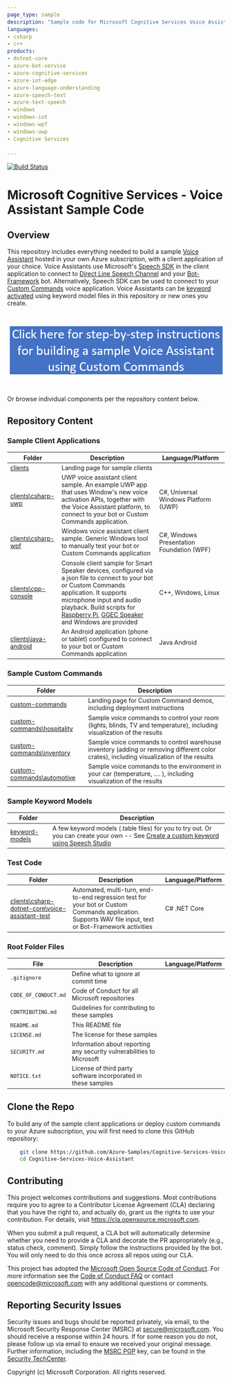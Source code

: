 ```yaml
---
page_type: sample
description: "Sample code for Microsoft Cognitive Services Voice Assistant"
languages:
- csharp
- c++
products:
- dotnet-core
- azure-bot-service
- azure-cognitive-services
- azure-iot-edge
- azure-language-understanding
- azure-speech-text    
- azure-text-speech
- windows
- windows-iot
- windows-wpf
- windows-uwp
- Cognitive Services

---
```

[![Build Status](https://msasg.visualstudio.com/Skyman/_apis/build/status/Azure-Samples.Cognitive-Services-Voice-Assistant?branchName=master)](https://msasg.visualstudio.com/Skyman/_build/latest?definitionId=12256&branchName=master)

<!-- For above fields, see: https://review.docs.microsoft.com/en-us/help/contribute/samples/process/onboarding?branch=master#yaml-front-matter-structure  -->

# Microsoft Cognitive Services - Voice Assistant Sample Code

<!-- 
Guidelines on README format: https://review.docs.microsoft.com/help/onboard/admin/samples/concepts/readme-template?branch=master

Guidance on onboarding samples to docs.microsoft.com/samples: https://review.docs.microsoft.com/help/onboard/admin/samples/process/onboarding?branch=master

Taxonomies for products and languages: https://review.docs.microsoft.com/new-hope/information-architecture/metadata/taxonomies?branch=master
-->

## Overview

This repository includes everything needed to build a sample [Voice Assistant](https://docs.microsoft.com/en-us/azure/cognitive-services/speech-service/voice-assistants) hosted in your own Azure subscription, with a client application of your choice. Voice Assistants use Microsoft's [Speech SDK](https://docs.microsoft.com/en-us/azure/cognitive-services/speech-service/speech-sdk) in the client application to connect to [Direct Line Speech Channel](https://docs.microsoft.com/en-us/azure/cognitive-services/speech-service/direct-line-speech) and your [Bot-Framework](https://dev.botframework.com/) bot. Alternatively, Speech SDK can be used to connect to your [Custom Commands](https://docs.microsoft.com/en-us/azure/cognitive-services/speech-service/custom-commands) voice application. Voice Assistants can be [keyword activated](https://speech.microsoft.com/customkeyword) using keyword model files in this repository or new ones you create.
<p>&nbsp;</p>
<!-- The image says "Click here for step-by-step instructions for building a sample Voice Assistant using Custom Commands"-->
<p align="center">
<a href="docs/CreateSampleVoiceAssistant.md">
<img src="docs/images/click-here.png"/>
</a>
</p>
<p>&nbsp;</p>
Or browse individual components per the repository content below.

<!--
The repo has sample clients in C++, C# and Java, samples of [Voice Assistant](https://docs.microsoft.com/en-us/azure/cognitive-services/speech-service/voice-assistants) clients for different platforms. It also includes a client tool for end-to-end regression testing of a Voice Assistant system.
Sample code for building Voice Assistant clients, using Microsoft's Speech SDK and Direct Line Speech channel, including Custom Command
0-->

## Repository Content

### Sample Client Applications

| Folder | Description | Language/Platform |
|-------------|-------------|-------------------|
| [clients](https://github.com/Azure-Samples/Cognitive-Services-Voice-Assistant/tree/master/clients) | Landing page for sample clients |
| [clients\csharp-uwp](https://github.com/Azure-Samples/Cognitive-Services-Voice-Assistant/tree/master/clients/csharp-uwp) |  UWP voice assistant client sample. An example UWP app that uses Window's new voice activation APIs, together with the Voice Assistant platform, to connect to your bot or Custom Commands application. | C#, Universal Windows Platform (UWP) |
| [clients\csharp-wpf](https://github.com/Azure-Samples/Cognitive-Services-Voice-Assistant/tree/master/clients/csharp-wpf) |  Windows voice assistant client sample. Generic Windows tool to manually test your bot or Custom Commands application | C#, Windows Presentation Foundation (WPF) |
| [clients\cpp-console](https://github.com/Azure-Samples/Cognitive-Services-Voice-Assistant/tree/master/clients/cpp-console) | Console client sample for Smart Speaker devices, configured via a json file to connect to your bot or Custom Commands application. It supports microphone input and audio playback. Build scripts for [Raspberry Pi](https://www.raspberrypi.org/), [GGEC Speaker](http://www.ggec.com/) and Windows are provided | C++, Windows, Linux |
| [clients\java-android](https://github.com/Azure-Samples/Cognitive-Services-Voice-Assistant/tree/master/clients/java-android) | An Android application (phone or tablet) configured to connect to your bot or Custom Commands application | Java Android

### Sample Custom Commands

| Folder | Description |
|-------------|-------------|
| [custom-commands](https://github.com/Azure-Samples/Cognitive-Services-Voice-Assistant/tree/master/custom-commands)| Landing page for Custom Command demos, including deployment instructions |
| [custom-commands\hospitality](https://github.com/Azure-Samples/Cognitive-Services-Voice-Assistant/tree/master/custom-commands/hospitality)| Sample voice commands to control your room (lights, blinds, TV and temperature), including visualization of the results |
| [custom-commands\inventory](https://github.com/Azure-Samples/Cognitive-Services-Voice-Assistant/tree/master/custom-commands/inventory) | Sample voice commands to control warehouse inventory (adding or removing different color crates), including visualization of the results |
| [custom-commands\automotive](https://github.com/Azure-Samples/Cognitive-Services-Voice-Assistant/tree/master/custom-commands/automotive) | Sample voice commands to the environment in your car (temperature, .... ), including visualization of the results |

### Sample Keyword Models

| Folder | Description |
|-------------|-------------|
| [keyword-models](https://github.com/Azure-Samples/Cognitive-Services-Voice-Assistant/tree/master/keyword-models)| A few keyword models (.table files) for you to try out. Or you can create your own -- See [Create a custom keyword using Speech Studio](https://docs.microsoft.com/en-us/azure/cognitive-services/speech-service/speech-devices-sdk-create-kws) |

### Test Code

| Folder | Description | Language/Platform |
|-------------|-------------|-------------------|
| [clients\csharp-dotnet-core\voice-assistant-test](https://github.com/Azure-Samples/Cognitive-Services-Voice-Assistant/tree/master/clients/csharp-dotnet-core/voice-assistant-test) | Automated, multi-turn, end-to-end regression test for your bot or Custom Commands application. Supports WAV file input, text or Bot-Framework activities | C# .NET Core  |

### Root Folder Files

| File | Description | Language/Platform |
|-------------|-------------|-------------------|
| `.gitignore`         | Define what to ignore at commit time
| `CODE_OF_CONDUCT.md` | Code of Conduct for all Microsoft repositories
| `CONTRIBUTING.md`    | Guidelines for contributing to these samples
| `README.md`          | This README file
| `LICENSE.md`         | The license for these samples
| `SECURITY.md`        | Information about reporting any security vulnerabilities to Microsoft
| `NOTICE.txt`         | License of third party software incorporated in these samples
<!--
## Prerequisites

Outline the required components and tools that a user might need to have on their machine in order to run the sample. This can be anything from frameworks, SDKs, OS versions or IDE releases.

## Setup

Explain how to prepare the sample once the user clones or downloads the repository. The section should outline every step necessary to install dependencies and set up any settings (for example, API keys and output folders).

## Runnning the sample

Outline step-by-step instructions to execute the sample and see its output. Include steps for executing the sample from the IDE, starting specific services in the Azure portal or anything related to the overall launch of the code.

## Key concepts

Provide users with more context on the tools and services used in the sample. Explain some of the code that is being used and how services interact with each other.
-->
## Clone the Repo

To build any of the sample client applications or deploy custom commands to your Azure subscription, you will first need to clone this GitHub repository:

```bash
    git clone https://github.com/Azure-Samples/Cognitive-Services-Voice-Assistant.git
    cd Cognitive-Services-Voice-Assistant
```

## Contributing

This project welcomes contributions and suggestions.  Most contributions require you to agree to a
Contributor License Agreement (CLA) declaring that you have the right to, and actually do, grant us
the rights to use your contribution. For details, visit https://cla.opensource.microsoft.com.

When you submit a pull request, a CLA bot will automatically determine whether you need to provide
a CLA and decorate the PR appropriately (e.g., status check, comment). Simply follow the instructions
provided by the bot. You will only need to do this once across all repos using our CLA.

This project has adopted the [Microsoft Open Source Code of Conduct](https://opensource.microsoft.com/codeofconduct/).
For more information see the [Code of Conduct FAQ](https://opensource.microsoft.com/codeofconduct/faq/) or
contact [opencode@microsoft.com](mailto:opencode@microsoft.com) with any additional questions or comments.

## Reporting Security Issues
Security issues and bugs should be reported privately, via email, to the Microsoft Security Response Center (MSRC) at [secure@microsoft.com](mailto:secure@microsoft.com). You should receive a response within 24 hours. If for some reason you do not, please follow up via email to ensure we received your original message. Further information, including the [MSRC PGP](https://technet.microsoft.com/en-us/security/dn606155) key, can be found in the [Security TechCenter](https://technet.microsoft.com/en-us/security/default).

Copyright (c) Microsoft Corporation. All rights reserved.
